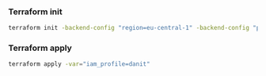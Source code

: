 ### Terraform init
```sh
terraform init -backend-config "region=eu-central-1" -backend-config "profile=default"
```

### Terraform apply
```sh
terraform apply -var="iam_profile=danit"
```